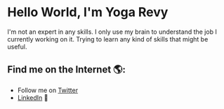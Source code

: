 # Hello World, I'm Yoga Revy 

I'm not an expert in any skills. I only use my brain to understand the job I currently working on it. Trying to learn any kind of skills that might be useful.


## Find me on the Internet 🌎:
- Follow me on <a href="https://twitter.com/yogarevy">Twitter</a> 
- <a href="https://www.linkedin.com/in/yoga-setiadi/">LinkedIn</a> 💼